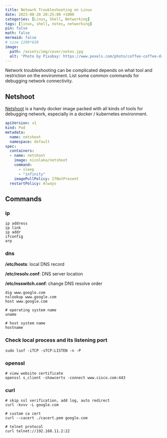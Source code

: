 ```yaml
---
title: Netowrk Troubleshooting on Linux
date: 2023-08-26 20:25:00 +1000
categories: [Linux, Shell, Networking]
tags: [linux, shell, notes, networking]
pin: false
math: false
mermaid: false
# size 1200*630
image:
  path: /assets/img/cover/notes.jpg
  alt: 'Photo by Pixabay: https://www.pexels.com/photo/coffee-coffee-drink-cup-cup-of-coffee-459304/'
---
```


Network troubleshooting can be complicated depends on what tool and restriction on the environment. List some common commands for debugging network connectivity.

## Netshoot

[Netshoot](https://github.com/nicolaka/netshoot) is a handy docker image packed with all kinds of tools for debugging network, especially in a docker / kubernetes environment.

``` yaml
apiVersion: v1
kind: Pod
metadata:
  name: netshoot
  namespace: default
spec:
  containers:
  - name: netshoot
    image: nicolaka/netshoot
    command:
      - sleep
      - "infinity"
    imagePullPolicy: IfNotPresent
  restartPolicy: Always
```

## Commands

### ip

``` shell
ip address
ip link
ip addr
ifconfig
arp
```

### dns

**/etc/hosts**: local DNS record

**/etc/resolv.conf**: DNS server location

**/etc/nsswitch.conf**: change DNS resolve order

``` shell
dig www.google.com
nslookup www.google.com
host www.google.com

# operating system name
uname 

# host system name
hostname
```

### Check local process and its listening port

``` shell
sudo lsof -iTCP -sTCP:LISTEN -n -P
```

### openssl

``` shell
# view website certificate
openssl s_client -showcerts -connect www.cisco.com:443
```

### curl

``` shell
# skip ssl verification, add log, auto redirect
curl -kvvv -L google.com

# custom ca cert
curl --cacert ./cacert.pem google.com

# telnet protocol
curl telnet://192.168.11.2:22
```
